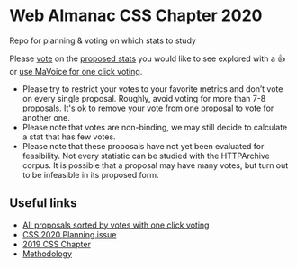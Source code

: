 # Web Almanac CSS Chapter 2020

Repo for planning &amp; voting on which stats to study

Please [vote](https://leaverou.github.io/mavoice/?repo=leaverou/css-almanac&labels=proposed%20stat) on the [proposed stats](https://github.com/LeaVerou/css-almanac/labels/proposed%20stat) you would like to see explored with a 👍 or [use MaVoice for one click voting](https://leaverou.github.io/mavoice/?repo=leaverou/css-almanac&labels=proposed%20stat).

* Please try to restrict your votes to your favorite metrics and don’t vote on every single proposal. Roughly, avoid voting for more than 7-8 proposals. It's ok to remove your vote from one proposal to vote for another one.
* Please note that votes are non-binding, we may still decide to calculate a stat that has few votes. 
* Please note that these proposals have not yet been evaluated for feasibility. Not every statistic can be studied with the HTTPArchive corpus. It is possible that a proposal may have many votes, but turn out to be infeasible in its proposed form.

## Useful links

- [All proposals sorted by votes with one click voting](https://leaverou.github.io/mavoice/?repo=leaverou/css-almanac&labels=proposed%20stat)
- [CSS 2020 Planning issue](https://github.com/HTTPArchive/almanac.httparchive.org/issues/898)
- [2019 CSS Chapter](https://almanac.httparchive.org/en/2019/css)
- [Methodology](https://almanac.httparchive.org/en/2019/methodology)
